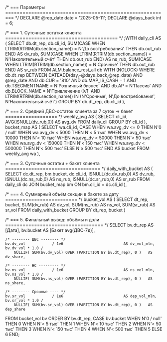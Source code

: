 /* === Параметры ========================================================= */
DECLARE @rep_date  date = '2025-05-11';
DECLARE @days_back int  = 6;

/* === 1. Суточные остатки клиента ======================================= */
;WITH daily_cli AS (
    SELECT
        db.dt_rep,
        db.cli_id,
        SUM(CASE WHEN LTRIM(RTRIM(db.section_name)) = N'До востребования'
                 THEN db.out_rub END) AS dv_rub,
        SUM(CASE WHEN LTRIM(RTRIM(db.section_name)) = N'Накопительный счёт'
                 THEN db.out_rub END) AS ns_rub,
        SUM(CASE WHEN LTRIM(RTRIM(db.section_name)) = N'Срочные'
                 THEN db.out_rub END) AS sr_rub
    FROM ALM.balance_rest_all db WITH (NOLOCK)
    WHERE db.dt_rep BETWEEN DATEADD(day,-@days_back,@rep_date) AND @rep_date
      AND db.CUR          = '810'
      AND db.MAP_IS_CASH  = 1
      AND db.TSEGMENTNAME = N'Розничный бизнес'
      AND db.AP           = N'Пассив'
      AND db.BLOCK_NAME   = N'Привлечение ФЛ'
      AND LTRIM(RTRIM(db.section_name)) IN
          (N'Срочные', N'До востребования', N'Накопительный счёт')
    GROUP BY db.dt_rep, db.cli_id
),

/* === 2. Средний ДВС-остаток клиента за 7 суток → бакет ================== */
weekly_avg AS (
    SELECT cli_id,
           AVG(ISNULL(dv_rub,0)) AS avg_dv
    FROM   daily_cli
    GROUP  BY cli_id
),
bucket_map AS (
    SELECT
        wa.cli_id,
        CASE
            WHEN wa.avg_dv <=     0       THEN N'0 / null'
            WHEN wa.avg_dv <     5000     THEN N'< 5 тыс'
            WHEN wa.avg_dv <    10000     THEN N'< 10 тыс'
            WHEN wa.avg_dv <    50000     THEN N'< 50 тыс'
            WHEN wa.avg_dv <   150000     THEN N'< 150 тыс'
            WHEN wa.avg_dv <   500000     THEN N'< 500 тыс'
            ELSE                              N'≥ 500 тыс'
        END AS bucket
    FROM weekly_avg wa
),

/* === 3. Суточные остатки + бакет клиента ================================= */
daily_with_bucket AS (
    SELECT
        dc.dt_rep,
        bm.bucket,
        dc.cli_id,
        ISNULL(dc.dv_rub,0) AS dv_rub,
        ISNULL(dc.ns_rub,0) AS ns_rub,
        ISNULL(dc.sr_rub,0) AS sr_rub
    FROM  daily_cli dc
    JOIN  bucket_map bm ON bm.cli_id = dc.cli_id
),

/* === 4. Суммарный объём секции в бакете за дату ========================= */
bucket_vol AS (
    SELECT
        dt_rep,
        bucket,
        SUM(dv_rub) AS dv_vol,
        SUM(ns_rub) AS ns_vol,
        SUM(sr_rub) AS sr_vol
    FROM daily_with_bucket
    GROUP BY dt_rep, bucket
)

/* === 5. Финальный вывод: объёмы и доли ================================== */
SELECT
    bv.dt_rep                                    AS [Дата],
    bv.bucket                                    AS [Бакет avg(ДВС-7д)],

    /* -------- ДВС -------- */
    bv.dv_vol            / 1e6                           AS dv_vol_mln,
    bv.dv_vol * 1.0 /
        NULLIF( SUM(bv.dv_vol) OVER (PARTITION BY bv.dt_rep), 0 )   AS dv_share,

    /* -------- НС --------- */
    bv.ns_vol            / 1e6                           AS ns_vol_mln,
    bv.ns_vol * 1.0 /
        NULLIF( SUM(bv.ns_vol) OVER (PARTITION BY bv.dt_rep), 0 )   AS ns_share,

    /* -------- Срочные ---- */
    bv.sr_vol            / 1e6                           AS dep_vol_mln,
    bv.sr_vol * 1.0 /
        NULLIF( SUM(bv.sr_vol) OVER (PARTITION BY bv.dt_rep), 0 )   AS dep_share
FROM bucket_vol bv
ORDER BY
    bv.dt_rep,
    CASE bv.bucket
        WHEN N'0 / null'  THEN 0
        WHEN N'< 5 тыс'   THEN 1
        WHEN N'< 10 тыс'  THEN 2
        WHEN N'< 50 тыс'  THEN 3
        WHEN N'< 150 тыс' THEN 4
        WHEN N'< 500 тыс' THEN 5
        ELSE                    6
    END;
